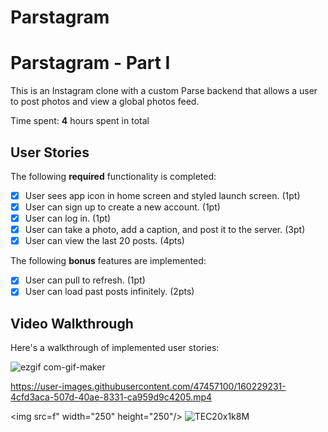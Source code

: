 # Parstagram

# Parstagram - Part I

This is an Instagram clone with a custom Parse backend that allows a user to post photos and view a global photos feed.

Time spent: **4** hours spent in total

## User Stories

The following **required** functionality is completed:

- [X] User sees app icon in home screen and styled launch screen. (1pt)
- [X] User can sign up to create a new account. (1pt)
- [X] User can log in. (1pt)
- [X] User can take a photo, add a caption, and post it to the server. (3pt)
- [X] User can view the last 20 posts. (4pts)

The following **bonus** features are implemented:

- [X] User can pull to refresh. (1pt)
- [X] User can load past posts infinitely. (2pts)

## Video Walkthrough

Here's a walkthrough of implemented user stories:

![ezgif com-gif-maker](https://user-images.githubusercontent.com/47457100/160229126-c1b46678-e08d-4f7f-b9eb-f063736e3b3f.gif)



https://user-images.githubusercontent.com/47457100/160229231-4cfd3aca-507d-40ae-8331-ca959d9c4205.mp4



<img src=f" width="250" height="250"/>
![TEC20x1k8M](https://user-images.githubusercontent.com/47457100/160229179-aff05db3-a47f-4785-9412-e7eddb73c38b.gif)
